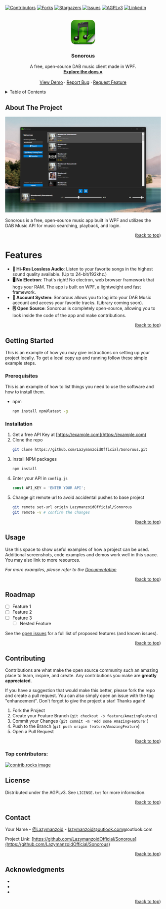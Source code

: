 <!-- Improved compatibility of back to top link: See: https://github.com/othneildrew/Best-README-Template/pull/73 -->
<a id="readme-top"></a>
<!--
*** Thanks for checking out the Best-README-Template. If you have a suggestion
*** that would make this better, please fork the repo and create a pull request
*** or simply open an issue with the tag "enhancement".
*** Don't forget to give the project a star!
*** Thanks again! Now go create something AMAZING! :D
-->



<!-- PROJECT SHIELDS -->
<!--
*** I'm using markdown "reference style" links for readability.
*** Reference links are enclosed in brackets [ ] instead of parentheses ( ).
*** See the bottom of this document for the declaration of the reference variables
*** for contributors-url, forks-url, etc. This is an optional, concise syntax you may use.
*** https://www.markdownguide.org/basic-syntax/#reference-style-links
-->
[![Contributors][contributors-shield]][contributors-url]
[![Forks][forks-shield]][forks-url]
[![Stargazers][stars-shield]][stars-url]
[![Issues][issues-shield]][issues-url]
[![AGPLv3][license-shield]][license-url]
[![LinkedIn][linkedin-shield]][linkedin-url]



<!-- PROJECT LOGO -->
<br />
<div align="center">
  <a href="https://github.com/LazymanzoidOfficial/Sonorous">
    <img src="SonorousDAB/Treetog-I-Audio-File.256.png" alt="Logo" width="80" height="80">
  </a>

<h3 align="center">Sonorous</h3>

  <p align="center">
   A free, open-source DAB music client made in WPF.
    <br />
    <a href="https://github.com/LazymanzoidOfficial/Sonorous"><strong>Explore the docs »</strong></a>
    <br />
    <br />
    <a href="https://github.com/LazymanzoidOfficial/Sonorous">View Demo</a>
    &middot;
    <a href="https://github.com/LazymanzoidOfficial/Sonorous/issues/new?labels=bug&template=bug-report---.md">Report Bug</a>
    &middot;
    <a href="https://github.com/LazymanzoidOfficial/Sonorous/issues/new?labels=enhancement&template=feature-request---.md">Request Feature</a>
  </p>
</div>



<!-- TABLE OF CONTENTS -->
<details>
  <summary>Table of Contents</summary>
  <ol>
    <li>
      <a href="#about-the-project">About The Project</a>
      <ul>
        <li><a href="#built-with">Built With</a></li>
      </ul>
    </li>
    <li>
      <a href="#getting-started">Getting Started</a>
      <ul>
        <li><a href="#prerequisites">Prerequisites</a></li>
        <li><a href="#installation">Installation</a></li>
      </ul>
    </li>
    <li><a href="#usage">Usage</a></li>
    <li><a href="#roadmap">Roadmap</a></li>
    <li><a href="#contributing">Contributing</a></li>
    <li><a href="#license">License</a></li>
    <li><a href="#contact">Contact</a></li>
    <li><a href="#acknowledgments">Acknowledgments</a></li>
  </ol>
</details>



<!-- ABOUT THE PROJECT -->
## About The Project

<img src="screenshots/product.png" alt="Screenshot of the app">

Sonorous is a free, open-source music app built in WPF and utilizes the DAB Music API for music searching, playback, and login.

<p align="right">(<a href="#readme-top">back to top</a>)</p>



# Features
- **🎵 Hi-Res Lossless Audio**: Listen to your favorite songs in the highest sound quality available. (Up to 24-bit/192khz.)
- **🖥️ No Electron**: That's right! No electron, web browser framework that hogs your RAM. The app is built on WPF, a lightweight and fast framework.
- **👤 Account System**: Sonorous allows you to log into your DAB Music account and access your favorite tracks. (Library coming soon).
- **🗒️ Open Source**: Sonorous is completely open-source, allowing you to look inside the code of the app and make contributions.

<p align="right">(<a href="#readme-top">back to top</a>)</p>



<!-- GETTING STARTED -->
## Getting Started

This is an example of how you may give instructions on setting up your project locally.
To get a local copy up and running follow these simple example steps.

### Prerequisites

This is an example of how to list things you need to use the software and how to install them.
* npm
  ```sh
  npm install npm@latest -g
  ```

### Installation

1. Get a free API Key at [https://example.com](https://example.com)
2. Clone the repo
   ```sh
   git clone https://github.com/LazymanzoidOfficial/Sonorous.git
   ```
3. Install NPM packages
   ```sh
   npm install
   ```
4. Enter your API in `config.js`
   ```js
   const API_KEY = 'ENTER YOUR API';
   ```
5. Change git remote url to avoid accidental pushes to base project
   ```sh
   git remote set-url origin LazymanzoidOfficial/Sonorous
   git remote -v # confirm the changes
   ```

<p align="right">(<a href="#readme-top">back to top</a>)</p>



<!-- USAGE EXAMPLES -->
## Usage

Use this space to show useful examples of how a project can be used. Additional screenshots, code examples and demos work well in this space. You may also link to more resources.

_For more examples, please refer to the [Documentation](https://example.com)_

<p align="right">(<a href="#readme-top">back to top</a>)</p>



<!-- ROADMAP -->
## Roadmap

- [ ] Feature 1
- [ ] Feature 2
- [ ] Feature 3
    - [ ] Nested Feature

See the [open issues](https://github.com/LazymanzoidOfficial/Sonorous/issues) for a full list of proposed features (and known issues).

<p align="right">(<a href="#readme-top">back to top</a>)</p>



<!-- CONTRIBUTING -->
## Contributing

Contributions are what make the open source community such an amazing place to learn, inspire, and create. Any contributions you make are **greatly appreciated**.

If you have a suggestion that would make this better, please fork the repo and create a pull request. You can also simply open an issue with the tag "enhancement".
Don't forget to give the project a star! Thanks again!

1. Fork the Project
2. Create your Feature Branch (`git checkout -b feature/AmazingFeature`)
3. Commit your Changes (`git commit -m 'Add some AmazingFeature'`)
4. Push to the Branch (`git push origin feature/AmazingFeature`)
5. Open a Pull Request

<p align="right">(<a href="#readme-top">back to top</a>)</p>

### Top contributors:

<a href="https://github.com/LazymanzoidOfficial/Sonorous/graphs/contributors">
  <img src="https://contrib.rocks/image?repo=LazymanzoidOfficial/Sonorous" alt="contrib.rocks image" />
</a>



<!-- LICENSE -->
## License

Distributed under the AGPLv3. See `LICENSE.txt` for more information.

<p align="right">(<a href="#readme-top">back to top</a>)</p>



<!-- CONTACT -->
## Contact

Your Name - [@Lazymanzoid](https://twitter.com/Lazymanzoid) - lazymanzoid@outlook.com@outlook.com

Project Link: [https://github.com/LazymanzoidOfficial/Sonorous](https://github.com/LazymanzoidOfficial/Sonorous)

<p align="right">(<a href="#readme-top">back to top</a>)</p>



<!-- ACKNOWLEDGMENTS -->
## Acknowledgments

* []()
* []()
* []()

<p align="right">(<a href="#readme-top">back to top</a>)</p>



<!-- MARKDOWN LINKS & IMAGES -->
<!-- https://www.markdownguide.org/basic-syntax/#reference-style-links -->
[contributors-shield]: https://img.shields.io/github/contributors/LazymanzoidOfficial/Sonorous.svg?style=for-the-badge
[contributors-url]: https://github.com/LazymanzoidOfficial/Sonorous/graphs/contributors
[forks-shield]: https://img.shields.io/github/forks/LazymanzoidOfficial/Sonorous.svg?style=for-the-badge
[forks-url]: https://github.com/LazymanzoidOfficial/Sonorous/network/members
[stars-shield]: https://img.shields.io/github/stars/LazymanzoidOfficial/Sonorous.svg?style=for-the-badge
[stars-url]: https://github.com/LazymanzoidOfficial/Sonorous/stargazers
[issues-shield]: https://img.shields.io/github/issues/LazymanzoidOfficial/Sonorous.svg?style=for-the-badge
[issues-url]: https://github.com/LazymanzoidOfficial/Sonorous/issues
[license-shield]: https://img.shields.io/github/license/LazymanzoidOfficial/Sonorous.svg?style=for-the-badge
[license-url]: https://github.com/LazymanzoidOfficial/Sonorous/blob/master/LICENSE.txt
[linkedin-shield]: https://img.shields.io/badge/-LinkedIn-black.svg?style=for-the-badge&logo=linkedin&colorB=555
[linkedin-url]: https://linkedin.com/in/linkedin_username
[product-screenshot]: images/screenshot.png
<!-- Shields.io badges. You can a comprehensive list with many more badges at: https://github.com/inttter/md-badges -->
[Next.js]: https://img.shields.io/badge/next.js-000000?style=for-the-badge&logo=nextdotjs&logoColor=white
[Next-url]: https://nextjs.org/
[React.js]: https://img.shields.io/badge/React-20232A?style=for-the-badge&logo=react&logoColor=61DAFB
[React-url]: https://reactjs.org/
[Vue.js]: https://img.shields.io/badge/Vue.js-35495E?style=for-the-badge&logo=vuedotjs&logoColor=4FC08D
[Vue-url]: https://vuejs.org/
[Angular.io]: https://img.shields.io/badge/Angular-DD0031?style=for-the-badge&logo=angular&logoColor=white
[Angular-url]: https://angular.io/
[Svelte.dev]: https://img.shields.io/badge/Svelte-4A4A55?style=for-the-badge&logo=svelte&logoColor=FF3E00
[Svelte-url]: https://svelte.dev/
[Laravel.com]: https://img.shields.io/badge/Laravel-FF2D20?style=for-the-badge&logo=laravel&logoColor=white
[Laravel-url]: https://laravel.com
[Bootstrap.com]: https://img.shields.io/badge/Bootstrap-563D7C?style=for-the-badge&logo=bootstrap&logoColor=white
[Bootstrap-url]: https://getbootstrap.com
[JQuery.com]: https://img.shields.io/badge/jQuery-0769AD?style=for-the-badge&logo=jquery&logoColor=white
[JQuery-url]: https://jquery.com 
